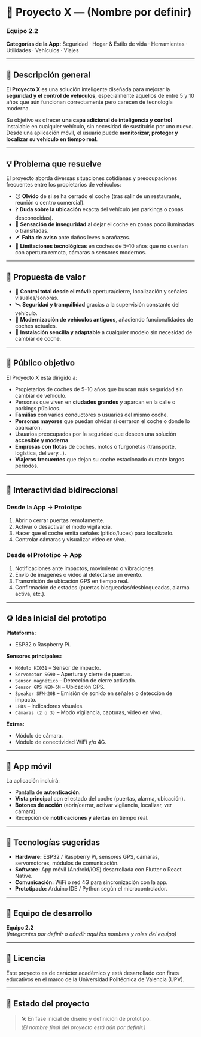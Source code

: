 # 🚗 Proyecto X — (Nombre por definir)

### Equipo 2.2
**Categorías de la App:** Seguridad · Hogar & Estilo de vida · Herramientas · Utilidades · Vehículos · Viajes

---

## 🧩 Descripción general

El **Proyecto X** es una solución inteligente diseñada para mejorar la **seguridad y el control de vehículos**, especialmente aquellos de entre 5 y 10 años que aún funcionan correctamente pero carecen de tecnología moderna.

Su objetivo es ofrecer **una capa adicional de inteligencia y control** instalable en cualquier vehículo, sin necesidad de sustituirlo por uno nuevo.  
Desde una aplicación móvil, el usuario puede **monitorizar, proteger y localizar su vehículo en tiempo real**.

---

## 💡 Problema que resuelve

El proyecto aborda diversas situaciones cotidianas y preocupaciones frecuentes entre los propietarios de vehículos:

- 😕 **Olvido** de si se ha cerrado el coche (tras salir de un restaurante, reunión o centro comercial).
- ❓ **Duda sobre la ubicación** exacta del vehículo (en parkings o zonas desconocidas).
- 🚨 **Sensación de inseguridad** al dejar el coche en zonas poco iluminadas o transitadas.
- 🪶 **Falta de aviso** ante daños leves o arañazos.
- 🧓 **Limitaciones tecnológicas** en coches de 5–10 años que no cuentan con apertura remota, cámaras o sensores modernos.

---

## 🌟 Propuesta de valor

- 🔐 **Control total desde el móvil:** apertura/cierre, localización y señales visuales/sonoras.
- 🛰️ **Seguridad y tranquilidad** gracias a la supervisión constante del vehículo.
- 🚗 **Modernización de vehículos antiguos**, añadiendo funcionalidades de coches actuales.
- 🧠 **Instalación sencilla y adaptable** a cualquier modelo sin necesidad de cambiar de coche.

---

## 🎯 Público objetivo

El Proyecto X está dirigido a:

- Propietarios de coches de 5–10 años que buscan más seguridad sin cambiar de vehículo.
- Personas que viven en **ciudades grandes** y aparcan en la calle o parkings públicos.
- **Familias** con varios conductores o usuarios del mismo coche.
- **Personas mayores** que puedan olvidar si cerraron el coche o dónde lo aparcaron.
- Usuarios preocupados por la seguridad que deseen una solución **accesible y moderna**.
- **Empresas con flotas** de coches, motos o furgonetas (transporte, logística, delivery…).
- **Viajeros frecuentes** que dejan su coche estacionado durante largos periodos.

---

## 🔁 Interactividad bidireccional

### Desde la **App → Prototipo**
1. Abrir o cerrar puertas remotamente.
2. Activar o desactivar el modo vigilancia.
3. Hacer que el coche emita señales (pitido/luces) para localizarlo.
4. Controlar cámaras y visualizar video en vivo.

### Desde el **Prototipo → App**
1. Notificaciones ante impactos, movimiento o vibraciones.
2. Envío de imágenes o video al detectarse un evento.
3. Transmisión de ubicación GPS en tiempo real.
4. Confirmación de estados (puertas bloqueadas/desbloqueadas, alarma activa, etc.).

---

## ⚙️ Idea inicial del prototipo

**Plataforma:**
- ESP32 o Raspberry Pi.

**Sensores principales:**
- `Módulo KI031` – Sensor de impacto.
- `Servomotor SG90` – Apertura y cierre de puertas.
- `Sensor magnético` – Detección de cierre activado.
- `Sensor GPS NEO-6M` – Ubicación GPS.
- `Speaker SFM-20B` – Emisión de sonido en señales o detección de impacto.
- `LEDs` – Indicadores visuales.
- `Cámaras (2 o 3)` – Modo vigilancia, capturas, video en vivo.

**Extras:**
- Módulo de cámara.
- Módulo de conectividad WiFi y/o 4G.

---

## 📱 App móvil

La aplicación incluirá:

- Pantalla de **autenticación**.
- **Vista principal** con el estado del coche (puertas, alarma, ubicación).
- **Botones de acción** (abrir/cerrar, activar vigilancia, localizar, ver cámara).
- Recepción de **notificaciones y alertas** en tiempo real.

---

## 🧰 Tecnologías sugeridas

- **Hardware:** ESP32 / Raspberry Pi, sensores GPS, cámaras, servomotores, módulos de comunicación.
- **Software:** App móvil (Android/iOS) desarrollada con Flutter o React Native.
- **Comunicación:** WiFi o red 4G para sincronización con la app.
- **Prototipado:** Arduino IDE / Python según el microcontrolador.

---

## 👥 Equipo de desarrollo

**Equipo 2.2**  
*(Integrantes por definir o añadir aquí los nombres y roles del equipo)*

---

## 📄 Licencia

Este proyecto es de carácter académico y está desarrollado con fines educativos en el marco de la Universidad Politécnica de Valencia (UPV).

---

## 🚧 Estado del proyecto

> 🛠️ En fase inicial de diseño y definición de prototipo.  
> *(El nombre final del proyecto está aún por definir.)*
